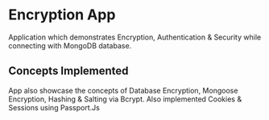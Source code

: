 # Encryption App




Application which demonstrates Encryption, Authentication & Security while connecting with MongoDB database.

## Concepts Implemented

App also showcase the concepts of Database Encryption, Mongoose Encryption, Hashing & Salting via Bcrypt.
Also implemented Cookies & Sessions using Passport.Js


